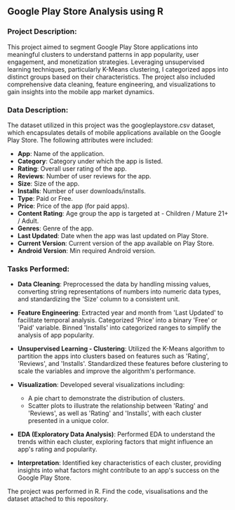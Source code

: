 ## Google Play Store Analysis using R

### Project Description:
This project aimed to segment Google Play Store applications into meaningful clusters to understand patterns in app popularity, user engagement, and monetization strategies. Leveraging unsupervised learning techniques, particularly K-Means clustering, I categorized apps into distinct groups based on their characteristics. The project also included comprehensive data cleaning, feature engineering, and visualizations to gain insights into the mobile app market dynamics.

### Data Description:
The dataset utilized in this project was the googleplaystore.csv dataset, which encapsulates details of mobile applications available on the Google Play Store. The following attributes were included:

- **App**: Name of the application.
- **Category**: Category under which the app is listed.
- **Rating**: Overall user rating of the app.
- **Reviews**: Number of user reviews for the app.
- **Size**: Size of the app.
- **Installs**: Number of user downloads/installs.
- **Type**: Paid or Free.
- **Price**: Price of the app (for paid apps).
- **Content Rating**: Age group the app is targeted at - Children / Mature 21+ / Adult.
- **Genres**: Genre of the app.
- **Last Updated**: Date when the app was last updated on Play Store.
- **Current Version**: Current version of the app available on Play Store.
- **Android Version**: Min required Android version.

### Tasks Performed:

- **Data Cleaning**: Preprocessed the data by handling missing values, converting string representations of numbers into numeric data types, and standardizing the 'Size' column to a consistent unit.
  
- **Feature Engineering**: Extracted year and month from 'Last Updated' to facilitate temporal analysis. Categorized 'Price' into a binary 'Free' or 'Paid' variable. Binned 'Installs' into categorized ranges to simplify the analysis of app popularity.

- **Unsupervised Learning - Clustering**: Utilized the K-Means algorithm to partition the apps into clusters based on features such as 'Rating', 'Reviews', and 'Installs'. Standardized these features before clustering to scale the variables and improve the algorithm's performance.

- **Visualization**: Developed several visualizations including:
    - A pie chart to demonstrate the distribution of clusters.
    - Scatter plots to illustrate the relationship between 'Rating' and 'Reviews', as well as 'Rating' and 'Installs', with each cluster presented in a unique color.

- **EDA (Exploratory Data Analysis)**: Performed EDA to understand the trends within each cluster, exploring factors that might influence an app's rating and popularity.

- **Interpretation**: Identified key characteristics of each cluster, providing insights into what factors might contribute to an app's success on the Google Play Store.

The project was performed in R. Find the code, visualisations and the dataset attached to this repository. 
